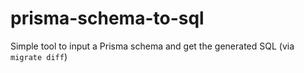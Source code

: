 # prisma-schema-to-sql
Simple tool to input a Prisma schema and get the generated SQL (via `migrate diff`)
